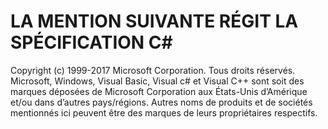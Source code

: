 <a name="the-following-notice-governs-the-c-spec"></a>LA MENTION SUIVANTE RÉGIT LA SPÉCIFICATION C#
=====

Copyright (c) 1999-2017 Microsoft Corporation. Tous droits réservés.
Microsoft, Windows, Visual Basic, Visual c# et Visual C++ sont soit des marques déposées de Microsoft Corporation aux États-Unis d’Amérique et/ou dans d’autres pays/régions.
Autres noms de produits et de sociétés mentionnés ici peuvent être des marques de leurs propriétaires respectifs.
